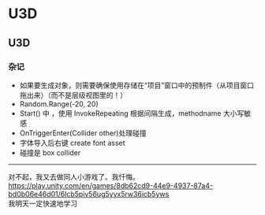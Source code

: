 # U3D

## U3D

### 杂记

- 如果要生成对象，则需要确保使用存储在“项目”窗口中的预制件（从项目窗口拖出来）（而不是层级视图里的！）
- Random.Range(-20, 20)
- Start() 中 ，使用 InvokeRepeating 根据间隔生成，methodname 大小写敏感
- OnTriggerEnter(Collider other)处理碰撞
- 字体导入后右键 create font asset
- 碰撞是 box collider

---

对不起，我又去做同人小游戏了。我忏悔。
https://play.unity.com/en/games/8db62cd9-44e9-4937-87a4-bd0b06e46d01/6lcb5piv56ug5yyx5rw36icb5yws  
 我明天一定快速地学习
